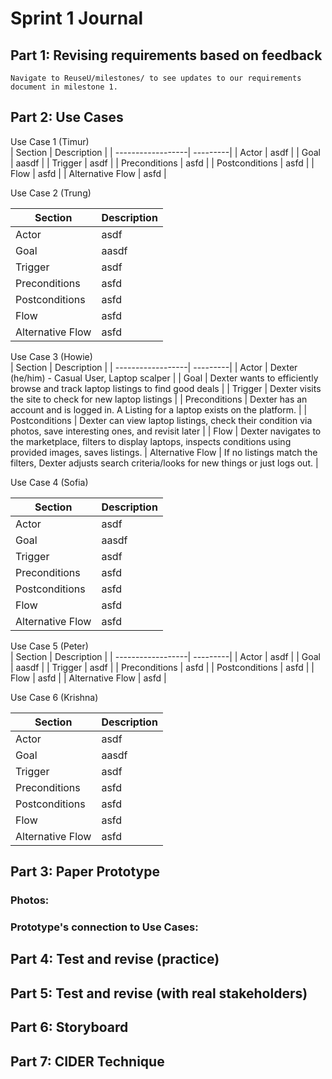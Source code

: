 # Sprint 1 Journal

## Part 1: Revising requirements based on feedback
    Navigate to ReuseU/milestones/ to see updates to our requirements document in milestone 1.

## Part 2: Use Cases

Use Case  1   (Timur)            
| Section           | Description |
| ------------------| ---------|
| Actor             | asdf     |
| Goal              | aasdf    |
| Trigger           | asdf     |
| Preconditions     | asfd     |
| Postconditions    | asfd     |
| Flow              | asfd     |
| Alternative Flow  | asfd     |


 Use Case  2  (Trung)

| Section           | Description |            
| ------------------| ---------|
| Actor             | asdf     |
| Goal              | aasdf    |
| Trigger           | asdf     |
| Preconditions     | asfd     |
| Postconditions    | asfd     |
| Flow              | asfd     |
| Alternative Flow  | asfd     |


Use Case  3    (Howie)           
| Section           | Description |
| ------------------| ---------|
| Actor             | Dexter (he/him) - Casual User, Laptop scalper     |
| Goal              | Dexter wants to efficiently browse and track laptop listings to find good deals   |
| Trigger           | Dexter visits the site to check for new laptop listings     |
| Preconditions     | Dexter has an account and is logged in. A Listing for a laptop exists on the platform.     |
| Postconditions    | Dexter can view laptop listings, check their condition via photos, save interesting ones, and revisit later     |
| Flow              | Dexter navigates to the marketplace, filters to display laptops, inspects conditions using provided images, saves listings.
| Alternative Flow  | If no listings match the filters, Dexter adjusts search criteria/looks for new things or just logs out.    |


 Use Case  4  (Sofia)
   
| Section           | Description |            
| ------------------| ---------|
| Actor             | asdf     |
| Goal              | aasdf    |
| Trigger           | asdf     |
| Preconditions     | asfd     |
| Postconditions    | asfd     |
| Flow              | asfd     |
| Alternative Flow  | asfd     |

Use Case  5    (Peter)          
| Section           | Description |
| ------------------| ---------|
| Actor             | asdf     |
| Goal              | aasdf    |
| Trigger           | asdf     |
| Preconditions     | asfd     |
| Postconditions    | asfd     |
| Flow              | asfd     |
| Alternative Flow  | asfd     |


 Use Case  6  (Krishna)
   
| Section           | Description |            
| ------------------| ---------|
| Actor             | asdf     |
| Goal              | aasdf    |
| Trigger           | asdf     |
| Preconditions     | asfd     |
| Postconditions    | asfd     |
| Flow              | asfd     |
| Alternative Flow  | asfd     |


## Part 3: Paper Prototype

### Photos:

### Prototype's connection to Use Cases:


## Part 4: Test and revise (practice)

## Part 5: Test and revise (with real stakeholders)

## Part 6: Storyboard

## Part 7: CIDER Technique
